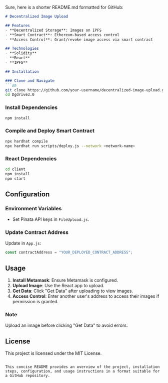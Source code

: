 Sure, here is a shorter README.md formatted for GitHub:

```markdown
# Decentralized Image Upload

## Features
- **Decentralized Storage**: Images on IPFS
- **Smart Contract**: Ethereum-based access control
- **Access Control**: Grant/revoke image access via smart contract

## Technologies
- **Solidity**
- **React**
- **IPFS**

## Installation

### Clone and Navigate
```sh
git clone https://github.com/your-username/decentralized-image-upload.git
cd Dgdrive3.0
```

### Install Dependencies
```sh
npm install
```

### Compile and Deploy Smart Contract
```sh
npx hardhat compile
npx hardhat run scripts/deploy.js --network <network-name>
```

### React Dependencies
```sh
cd client
npm install
npm start
```

## Configuration

### Environment Variables
- Set Pinata API keys in `FileUpload.js`.

### Update Contract Address
Update in `App.js`:
```jsx
const contractAddress = "YOUR_DEPLOYED_CONTRACT_ADDRESS";
```

## Usage

1. **Install Metamask**: Ensure Metamask is configured.
2. **Upload Image**: Use the React app to upload.
3. **Get Data**: Click "Get Data" after uploading to view images.
4. **Access Control**: Enter another user's address to access their images if permission is granted.

### Note
Upload an image before clicking "Get Data" to avoid errors.

## License
This project is licensed under the MIT License.
```

This concise README provides an overview of the project, installation steps, configuration, and usage instructions in a format suitable for a GitHub repository.

